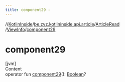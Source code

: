 ```yaml
---
title: component29 -
---
```

//[KotlinInside](../../../index.md)/[be.zvz.kotlininside.api.article](../../index.md)/[ArticleRead](../index.md)
/[ViewInfo](index.md)/[component29](component29.md)

# component29

[jvm]  
Content  
operator
fun [component29](component29.md)(): [Boolean](https://kotlinlang.org/api/latest/jvm/stdlib/kotlin/-boolean/index.html)?  



